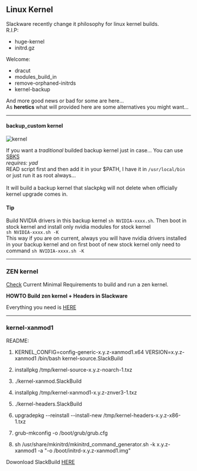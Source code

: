 

## Linux Kernel

Slackware recently change it philosophy for linux kernel builds. <br>
R.I.P:
- huge-kernel
- initrd.gz

Welcome:
- dracut
- modules_build_in
- remove-orphaned-initrds
- kernel-backup

And more good news or bad for some are here...<br>
As **heretics** what will provided here are some alternatives you might want...<br>

---

#### backup_custom kernel

![kernel](https://www.kernel.org/theme/images/logos/tux.png)

If you want a *traditional* builded backup kernel just in case... You can use [SBKS](./scripts/SBKS)<br>
*requires: yad*<br>
READ script first  and then add it in your $PATH, I have it in `/usr/local/bin` or just run it as root always... <br>  
It will build a backup kernel that slackpkg will not delete  when officially kernel upgrade comes in.

#### Tip

Build NVIDIA drivers in this backup kernel `sh NVIDIA-xxxx.sh`. Then boot in stock kernel and install only nvidia modules for stock kernel<br>
`sh NVIDIA-xxxx.sh -K`  <br>
This way if you are on current, always you will have nvidia drivers installed in your backup kernel and on first boot of new stock kernel only need to  command `sh NVIDIA-xxxx.sh -K` <br>

---


### ZEN kernel

[Check](https://github.com/zen-kernel/zen-kernel/blob/6.11/main/Documentation/process/changes.rst) Current Minimal Requirements to build and run a zen kernel.<br>

**HOWTO Build zen kernel + Headers in Slackware** <br>

Everything you need is [HERE](https://github.com/rizitis/linux-zen)


---

### kernel-xanmod1

README:


1. KERNEL_CONFIG=config-generic-x.y.z-xanmod1.x64 VERSION=x.y.z-xanmod1 /bin/bash kernel-source.SlackBuild
>
2. installpkg /tmp/kernel-source-x.y.z-noarch-1.txz
>
3. ./kernel-xanmod.SlackBuild
>
4. installpkg /tmp/kernel-xanmod1-x.y.z-znver3-1.txz
>
5. ./kernel-headers.SlackBuild
>
6. upgradepkg --reinstall --install-new /tmp/kernel-headers-x.y.z-x86-1.txz
>
7. grub-mkconfig -o /boot/grub/grub.cfg
>
8. sh /usr/share/mkinitrd/mkinitrd_command_generator.sh -k x.y.z-xanmod1 -a "-o /boot/initrd-x.y.z-xanmod1.img"
>

Dowonload SlackBuild [HERE](./scripts/heretic-kernel.tar.gz)